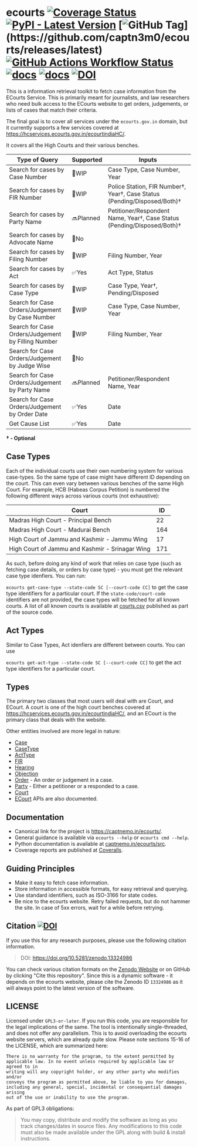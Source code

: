 # ecourts [![Coverage Status](https://coveralls.io/repos/github/captn3m0/ecourts/badge.svg?branch=main)](https://coveralls.io/github/captn3m0/ecourts?branch=main) [![PyPI - Latest Version](https://img.shields.io/pypi/v/ecourts)](https://pypi.org/project/ecourts/) [![GitHub Tag](https://img.shields.io/github/v/tag/captn3m0/ecourts?filter=v*)](https://github.com/captn3m0/ecourts/releases/latest) [![GitHub Actions Workflow Status](https://img.shields.io/github/actions/workflow/status/captn3m0/ecourts/test.yml?branch=main)](https://github.com/captn3m0/ecourts/actions/workflows/test.yml) [![docs](https://img.shields.io/badge/docs-Guide-9b59b6)](https://captnemo.in/ecourts/) [![docs](https://img.shields.io/badge/docs-API_Reference-9b59b6)](https://captnemo.in/ecourts/src/) [![DOI](https://zenodo.org/badge/DOI/10.5281/zenodo.13324986.svg)](https://doi.org/10.5281/zenodo.13324986)

This is a information retrieval toolkit to fetch case information from the
ECourts Service. This is primarily meant for journalists, and law
researchers who need bulk access to the ECourts website to get orders,
judgements, or lists of cases that match their criteria.

The final goal is to cover all services under the `ecourts.gov.in` domain, but it currently
supports a few services covered at https://hcservices.ecourts.gov.in/ecourtindiaHC/.

It covers all the High Courts and their various benches.

Type of Query | Supported | Inputs
--------------|-----------|-------
Search for cases by Case Number   | 🚧WIP | Case Type, Case Number, Year
Search for cases by FIR Number | 🚧WIP | Police Station, FIR Number†, Year†, Case Status (Pending/Disposed/Both)†
Search for cases by Party Name | 🔜Planned | Petitioner/Respondent Name, Year†, Case Status (Pending/Disposed/Both)†
Search for cases by Advocate Name | 🚫No
Search for cases by Filing Number | 🚧WIP | Filing Number, Year
Search for cases by Act | ✅Yes | Act Type, Status
Search for cases by Case Type | 🚧WIP | Case Type, Year†, Pending/Disposed
Search for Case Orders/Judgement by Case Number | 🚧WIP | Case Type, Case Number, Year
Search for Case Orders/Judgement by Filling Number | 🚧WIP | Filing Number, Year
Search for Case Orders/Judgement by Judge Wise | 🚫No |
Search for Case Orders/Judgement by Party Name | 🔜Planned | Petitioner/Respondent Name, Year
Search for Case Orders/Judgement by Order Date | ✅Yes | Date
Get Cause List | ✅Yes | Date|

**† - Optional**

## Case Types

Each of the individual courts use their own numbering system for various case-types. So the same type of case might have different ID depending on the court. This can even vary between various benches of the same High Court. For example, HCB (Habeas Corpus Petition) is numbered the following different ways across various courts (not exhaustive):

Court |ID
------|----
Madras High Court - Principal Bench| 22
Madras High Court - Madurai Bench | 164
High Court of Jammu and Kashmir - Jammu Wing|17
High Court of Jammu and Kashmir - Srinagar Wing|171

As such, before doing any kind of work that relies on case type (such as fetching case details, or orders by case type) - you must get the relevant case type idenfiers. You can run:

`ecourts get-case-type --state-code SC [--court-code CC]` to
get the case type identifiers for a particular court. If the
`state-code/court-code` identifiers are not provided, the case types will
be fetched for all known courts. A list of all known courts is available
at [courts.csv](courts.csv) published as part of the source code.

## Act Types

Similar to Case Types, Act idenfiers are different between courts. You can use

`ecourts get-act-type --state-code SC [--court-code CC]` 
to get the act type identifiers for a particular court.

## Types

The primary two classes that most users will deal with are Court, and ECourt. A court is one of the high court benches covered at https://hcservices.ecourts.gov.in/ecourtindiaHC/,
and an ECourt is the primary class that deals with the website.

Other entities involved are more legal in nature:

- [Case](https://captnemo.in/ecourts/src/entities/case.html#src.entities.case.Case)
- [CaseType](https://captnemo.in/ecourts/src/entities/case_type.html)
- [ActType](https://captnemo.in/ecourts/src/entities/act_type.html)
- [FIR](https://captnemo.in/ecourts/src/entities/fir.html)
- [Hearing](https://captnemo.in/ecourts/src/entities/hearing.html)
- [Objection](https://captnemo.in/ecourts/src/entities/objection.html)
- [Order](https://captnemo.in/ecourts/src/entities/order.html) - An order or judgement in a case.
- [Party](https://captnemo.in/ecourts/src/entities/party.html) - Either a petitioner or a responded to a case.
- [Court](https://captnemo.in/ecourts/src/entities/court.html)
- [ECourt](https://captnemo.in/ecourts/src/ecourt.html) APIs are also documented.

## Documentation

- Canonical link for the project is <https://captnemo.in/ecourts/>.
- General guidance is available via `ecourts --help` or `ecourts cmd --help`.
- Python documentation is available at [captnemo.in/ecourts/src](https://captnemo.in/ecourts/src/).
- Coverage reports are published at [Coveralls](https://coveralls.io/github/captn3m0/ecourts).

## Guiding Principles

- Make it easy to fetch case information.
- Store information in accessible formats, for easy retrieval and querying.
- Use standard identifiers, such as ISO-3166 for state codes.
- Be nice to the ecourts website. Retry failed requests, but do not hammer the site.
  In case of 5xx errors, wait for a while before retrying.

## Citation [![DOI](https://zenodo.org/badge/DOI/10.5281/zenodo.13324986.svg)](https://doi.org/10.5281/zenodo.13324986)

If you use this for any research purposes, please use the following
citation information. 

> DOI: https://doi.org/10.5281/zenodo.13324986

You can check various citation formats on the [Zenodo Website](https://zenodo.org/records/13324986)
or on GitHub by clicking "Cite this repository". Since this is a dynamic software - it 
depends on the ecourts website, please cite the Zenodo ID `13324986` as it will always
point to the latest version of the software.

## LICENSE

Licensed under `GPL3-or-later`. If you run this code, you are responsible
for the legal implications of the same. The tool is intentionally
single-threaded, and does not offer any parallelism. This is to avoid
overloading the ecourts website servers, which are already
quite slow. Please note sections 15-16 of the LICENSE, which are summarized here:

```
There is no warranty for the program, to the extent permitted by
applicable law. In no event unless required by applicable law or agreed to in
writing will any copyright holder, or any other party who modifies and/or
conveys the program as permitted above, be liable to you for damages,
including any general, special, incidental or consequential damages arising
out of the use or inability to use the program.
```

As part of GPL3 obligations:

>You may copy, distribute and modify the software as long as you track
 changes/dates in source files. Any modifications to this code must also be
 made available under the GPL along with build & install instructions.
